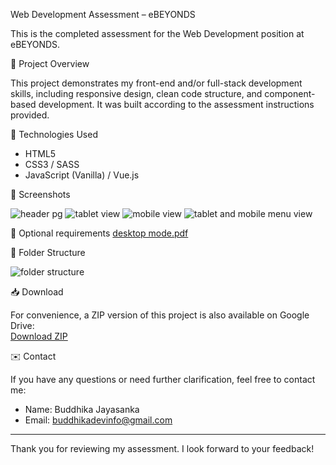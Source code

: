 Web Development Assessment – eBEYONDS

This is the completed assessment for the Web Development position at eBEYONDS.

🚀 Project Overview

This project demonstrates my front-end and/or full-stack development skills, including responsive design, clean code structure, and component-based development. It was built according to the assessment instructions provided.

🔧 Technologies Used

- HTML5
- CSS3 / SASS
- JavaScript (Vanilla) / Vue.js

📸 Screenshots

![header pg](https://github.com/user-attachments/assets/6133b1d5-9747-48fb-aaa7-b5e287aee3d4)
![tablet view](https://github.com/user-attachments/assets/278f7c3c-94da-4946-a40c-a8b9f12de6f1)
![mobile view](https://github.com/user-attachments/assets/c2d7b331-a93e-4b6e-bfad-2a3033ee4efe)
![tablet and mobile menu view](https://github.com/user-attachments/assets/46817e5f-61ea-4416-af2f-570ad667c6fe)

📸 Optional requirements
[desktop mode.pdf](https://github.com/user-attachments/files/20726295/desktop.mode.pdf)

📂 Folder Structure

![folder structure](https://github.com/user-attachments/assets/cc736d37-6c2d-4691-9b11-0a111d80e172)

📥 Download

For convenience, a ZIP version of this project is also available on Google Drive:  
[Download ZIP](https://drive.google.com/file/d/14HgPeAJKNqCoWuVTmmVpvhuhx7t1q61Q/view?usp=sharing)

✉️ Contact

If you have any questions or need further clarification, feel free to contact me:

- Name: Buddhika Jayasanka  
- Email: buddhikadevinfo@gmail.com  
---

Thank you for reviewing my assessment. I look forward to your feedback!
